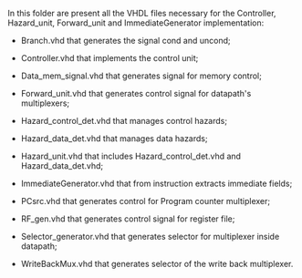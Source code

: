 In this folder are present all the VHDL files necessary for the Controller, Hazard_unit, Forward_unit and ImmediateGenerator implementation:

- Branch.vhd that generates the signal cond and uncond;

- Controller.vhd that implements the control unit;

- Data_mem_signal.vhd that generates signal for memory control;

- Forward_unit.vhd that generates control signal for datapath's multiplexers;

- Hazard_control_det.vhd that manages control hazards;

- Hazard_data_det.vhd that manages data hazards;

- Hazard_unit.vhd that includes Hazard_control_det.vhd and Hazard_data_det.vhd;

- ImmediateGenerator.vhd that from instruction extracts immediate fields;

- PCsrc.vhd that generates control for Program counter multiplexer;

- RF_gen.vhd that generates control signal for register file;

- Selector_generator.vhd that generates selector for multiplexer inside datapath;

- WriteBackMux.vhd that generates selector of the write back multiplexer.